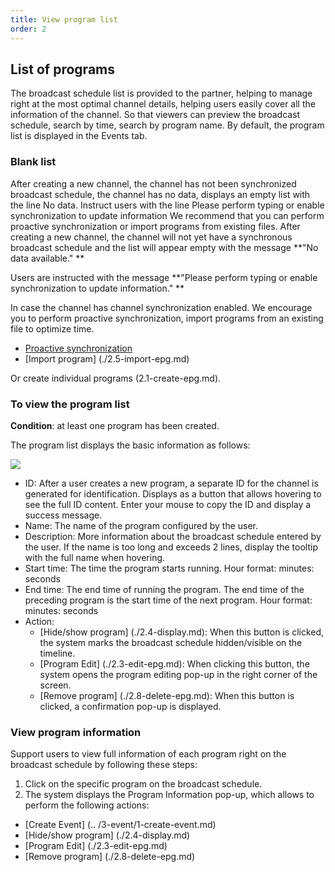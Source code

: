 ```yaml
---
title: View program list
order: 2
---
```


## List of programs

The broadcast schedule list is provided to the partner, helping to manage right at the most optimal channel details, helping users easily cover all the information of the channel. So that viewers can preview the broadcast schedule, search by time, search by program name.
By default, the program list is displayed in the Events tab.

### Blank list

After creating a new channel, the channel has not been synchronized broadcast schedule, the channel has no data, displays an empty list with the line No data.
Instruct users with the line Please perform typing or enable synchronization to update information
We recommend that you can perform proactive synchronization or import programs from existing files.
After creating a new channel, the channel will not yet have a synchronous broadcast schedule and the list will appear empty with the message \*\*"No data available." \*\*

Users are instructed with the message \*\*"Please perform typing or enable synchronization to update information." \*\*

In case the channel has channel synchronization enabled. We encourage you to perform proactive synchronization, import programs from an existing file to optimize time.

- [Proactive synchronization](./2.7-manual-sync.md)
- [Import program] (./2.5-import-epg.md)

Or create individual programs (2.1-create-epg.md).

### To view the program list

**Condition**: at least one program has been created.

The program list displays the basic information as follows:

![](/images/lrm/list/program.png)

- ID: After a user creates a new program, a separate ID for the channel is generated for identification. Displays as a button that allows hovering to see the full ID content. Enter your mouse to copy the ID and display a success message.
- Name: The name of the program configured by the user.
- Description: More information about the broadcast schedule entered by the user. If the name is too long and exceeds 2 lines, display the tooltip with the full name when hovering.
- Start time: The time the program starts running. Hour format: minutes: seconds
- End time: The end time of running the program. The end time of the preceding program is the start time of the next program. Hour format: minutes: seconds
- Action:
  - [Hide/show program] (./2.4-display.md): When this button is clicked, the system marks the broadcast schedule hidden/visible on the timeline.
  - [Program Edit] (./2.3-edit-epg.md): When clicking this button, the system opens the program editing pop-up in the right corner of the screen.
  - [Remove program] (./2.8-delete-epg.md): When this button is clicked, a confirmation pop-up is displayed.

### View program information

Support users to view full information of each program right on the broadcast schedule by following these steps:

1. Click on the specific program on the broadcast schedule.
2. The system displays the Program Information pop-up, which allows to perform the following actions:

- [Create Event] (.. /3-event/1-create-event.md)
- [Hide/show program] (./2.4-display.md)
- [Program Edit] (./2.3-edit-epg.md)
- [Remove program] (./2.8-delete-epg.md)
